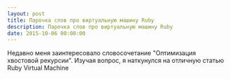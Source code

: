 ```yaml
---
layout: post
title: Парочка слов про виртуальную машину Ruby
description: Парочка слов про виртуальную машину Ruby
date: 2015-10-06 00:00:00
---
```


Недавно меня заинтересовало словосочетание "Оптимизация хвостовой рекурсии". Изучая вопрос, я наткунулся на отличную статью
Ruby Virtual Machine
